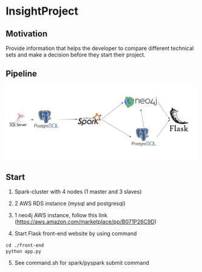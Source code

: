 # InsightProject
## Motivation 

Provide information that helps the developer to compare different technical sets and make a decision before they start their project.


## Pipeline

![pipeline](https://github.com/sherry-jiayun/InsightProject-SkillConnector/blob/master/pipeline.png)

## Start

1) Spark-cluster with 4 nodes (1 master and 3 slaves)

2) 2 AWS RDS instance (mysql and postgresql)

3) 1 neo4j AWS instance, follow this link (https://aws.amazon.com/marketplace/pp/B071P26C9D)

4) Start Flask front-end website by using command
```console
cd ./front-end
python app.py
```
5) See command.sh for spark/pyspark submit command
